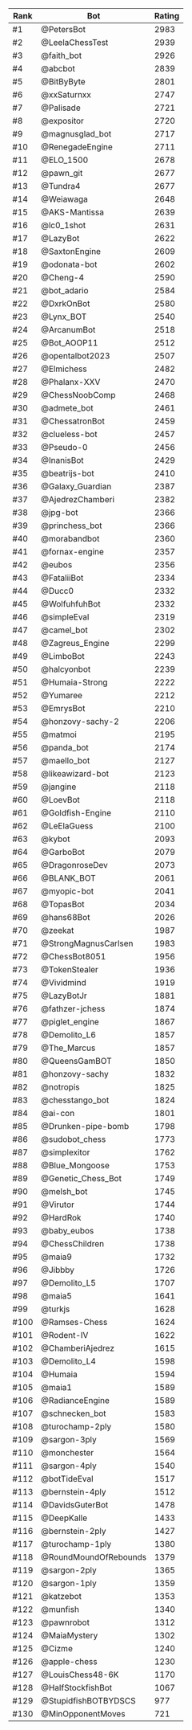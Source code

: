 Rank|Bot|Rating
---|---|---
#1|@PetersBot|2983
#2|@LeelaChessTest|2939
#3|@faith_bot|2926
#4|@abcbot|2839
#5|@BitByByte|2801
#6|@xxSaturnxx|2747
#7|@Palisade|2721
#8|@expositor|2720
#9|@magnusglad_bot|2717
#10|@RenegadeEngine|2711
#11|@ELO_1500|2678
#12|@pawn_git|2677
#13|@Tundra4|2677
#14|@Weiawaga|2648
#15|@AKS-Mantissa|2639
#16|@lc0_1shot|2631
#17|@LazyBot|2622
#18|@SaxtonEngine|2609
#19|@odonata-bot|2602
#20|@Cheng-4|2590
#21|@bot_adario|2584
#22|@DxrkOnBot|2580
#23|@Lynx_BOT|2540
#24|@ArcanumBot|2518
#25|@Bot_AOOP11|2512
#26|@opentalbot2023|2507
#27|@Elmichess|2482
#28|@Phalanx-XXV|2470
#29|@ChessNoobComp|2468
#30|@admete_bot|2461
#31|@ChessatronBot|2459
#32|@clueless-bot|2457
#33|@Pseudo-0|2456
#34|@InanisBot|2429
#35|@beatrijs-bot|2410
#36|@Galaxy_Guardian|2387
#37|@AjedrezChamberi|2382
#38|@jpg-bot|2366
#39|@princhess_bot|2366
#40|@morabandbot|2360
#41|@fornax-engine|2357
#42|@eubos|2356
#43|@FataliiBot|2334
#44|@Ducc0|2332
#45|@WolfuhfuhBot|2332
#46|@simpleEval|2319
#47|@camel_bot|2302
#48|@Zagreus_Engine|2299
#49|@LimboBot|2243
#50|@halcyonbot|2239
#51|@Humaia-Strong|2222
#52|@Yumaree|2212
#53|@EmrysBot|2210
#54|@honzovy-sachy-2|2206
#55|@matmoi|2195
#56|@panda_bot|2174
#57|@maello_bot|2127
#58|@likeawizard-bot|2123
#59|@jangine|2118
#60|@LoevBot|2118
#61|@Goldfish-Engine|2110
#62|@LeElaGuess|2100
#63|@kybot|2093
#64|@GarboBot|2079
#65|@DragonroseDev|2073
#66|@BLANK_BOT|2061
#67|@myopic-bot|2041
#68|@TopasBot|2034
#69|@hans68Bot|2026
#70|@zeekat|1987
#71|@StrongMagnusCarlsen|1983
#72|@ChessBot8051|1956
#73|@TokenStealer|1936
#74|@Vividmind|1919
#75|@LazyBotJr|1881
#76|@fathzer-jchess|1874
#77|@piglet_engine|1867
#78|@Demolito_L6|1857
#79|@The_Marcus|1857
#80|@QueensGamBOT|1850
#81|@honzovy-sachy|1832
#82|@notropis|1825
#83|@chesstango_bot|1824
#84|@ai-con|1801
#85|@Drunken-pipe-bomb|1798
#86|@sudobot_chess|1773
#87|@simplexitor|1762
#88|@Blue_Mongoose|1753
#89|@Genetic_Chess_Bot|1749
#90|@melsh_bot|1745
#91|@Virutor|1744
#92|@HardRok|1740
#93|@baby_eubos|1738
#94|@ChessChildren|1738
#95|@maia9|1732
#96|@Jibbby|1726
#97|@Demolito_L5|1707
#98|@maia5|1641
#99|@turkjs|1628
#100|@Ramses-Chess|1624
#101|@Rodent-IV|1622
#102|@ChamberiAjedrez|1615
#103|@Demolito_L4|1598
#104|@Humaia|1594
#105|@maia1|1589
#106|@RadianceEngine|1589
#107|@schnecken_bot|1583
#108|@turochamp-2ply|1580
#109|@sargon-3ply|1569
#110|@monchester|1564
#111|@sargon-4ply|1540
#112|@botTideEval|1517
#113|@bernstein-4ply|1512
#114|@DavidsGuterBot|1478
#115|@DeepKalle|1433
#116|@bernstein-2ply|1427
#117|@turochamp-1ply|1380
#118|@RoundMoundOfRebounds|1379
#119|@sargon-2ply|1365
#120|@sargon-1ply|1359
#121|@katzebot|1353
#122|@munfish|1340
#123|@pawnrobot|1312
#124|@MaiaMystery|1302
#125|@Cizme|1240
#126|@apple-chess|1230
#127|@LouisChess48-6K|1170
#128|@HalfStockfishBot|1067
#129|@StupidfishBOTBYDSCS|977
#130|@MinOpponentMoves|721
